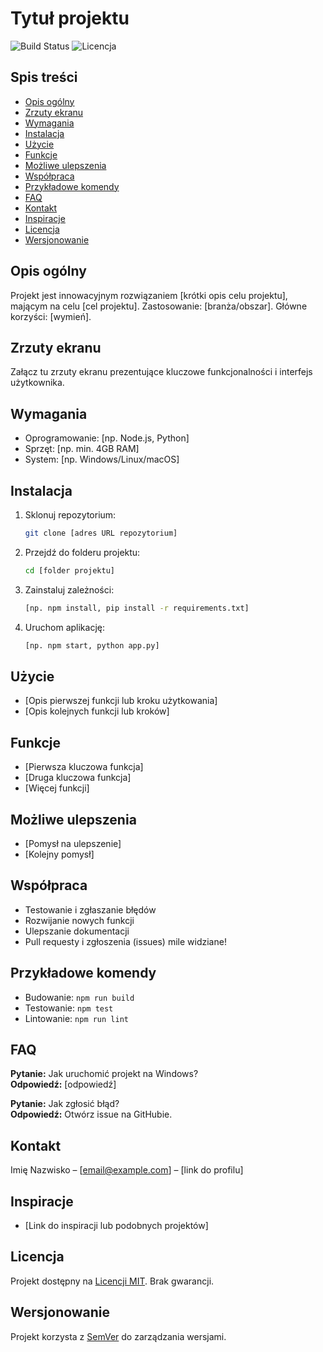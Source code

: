 # Tytuł projektu

![Build Status](link_do_badge_ci)
![Licencja](link_do_badge_licencji)

## Spis treści
- [Opis ogólny](#opis-ogólny)
- [Zrzuty ekranu](#zrzuty-ekranu)
- [Wymagania](#wymagania)
- [Instalacja](#instalacja)
- [Użycie](#użycie)
- [Funkcje](#funkcje)
- [Możliwe ulepszenia](#możliwe-ulepszenia)
- [Współpraca](#współpraca)
- [Przykładowe komendy](#przykładowe-komendy)
- [FAQ](#faq)
- [Kontakt](#kontakt)
- [Inspiracje](#inspiracje)
- [Licencja](#licencja)
- [Wersjonowanie](#wersjonowanie)

## Opis ogólny
Projekt jest innowacyjnym rozwiązaniem [krótki opis celu projektu], mającym na celu [cel projektu]. Zastosowanie: [branża/obszar]. Główne korzyści: [wymień].

## Zrzuty ekranu
Załącz tu zrzuty ekranu prezentujące kluczowe funkcjonalności i interfejs użytkownika.

## Wymagania
- Oprogramowanie: [np. Node.js, Python]
- Sprzęt: [np. min. 4GB RAM]
- System: [np. Windows/Linux/macOS]

## Instalacja
1. Sklonuj repozytorium:
    ```bash
    git clone [adres URL repozytorium]
    ```
2. Przejdź do folderu projektu:
    ```bash
    cd [folder projektu]
    ```
3. Zainstaluj zależności:
    ```bash
    [np. npm install, pip install -r requirements.txt]
    ```
4. Uruchom aplikację:
    ```bash
    [np. npm start, python app.py]
    ```

## Użycie
- [Opis pierwszej funkcji lub kroku użytkowania]
- [Opis kolejnych funkcji lub kroków]

## Funkcje
- [Pierwsza kluczowa funkcja]
- [Druga kluczowa funkcja]
- [Więcej funkcji]

## Możliwe ulepszenia
- [Pomysł na ulepszenie]
- [Kolejny pomysł]

## Współpraca
- Testowanie i zgłaszanie błędów
- Rozwijanie nowych funkcji
- Ulepszanie dokumentacji
- Pull requesty i zgłoszenia (issues) mile widziane!

## Przykładowe komendy
- Budowanie: `npm run build`
- Testowanie: `npm test`
- Lintowanie: `npm run lint`

## FAQ
**Pytanie:** Jak uruchomić projekt na Windows?  
**Odpowiedź:** [odpowiedź]

**Pytanie:** Jak zgłosić błąd?  
**Odpowiedź:** Otwórz issue na GitHubie.

## Kontakt
Imię Nazwisko – [email@example.com] – [link do profilu]

## Inspiracje
- [Link do inspiracji lub podobnych projektów]

## Licencja
Projekt dostępny na [Licencji MIT](https://github.com/djeada/Proste-Projekty/blob/main/LICENSE). Brak gwarancji.

## Wersjonowanie
Projekt korzysta z [SemVer](https://semver.org/lang/pl/) do zarządzania wersjami.
